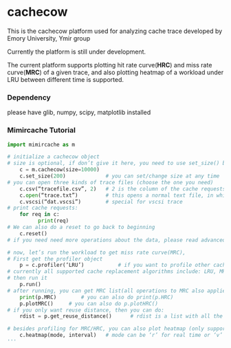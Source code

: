 # cachecow

This is the cachecow platform used for analyzing cache trace developed by Emory University, Ymir group 

Currently the platform is still under development. 

The current platform supports plotting hit rate curve(**HRC**) and miss rate curve(**MRC**) of a given trace, 
and also plotting heatmap of a workload under LRU between different time is supported. 

### Dependency
please have glib, numpy, scipy, matplotlib installed


### Mimircache Tutorial 
```python
import mimircache as m

# initialize a cachecow object 
# size is optional, if don’t give it here, you need to use set_size() before running your workload 
    c = m.cachecow(size=10000)	
    c.set_size(200)		        # you can set/change size at any time 
# you can open three kinds of trace files (choose the one you need)  
    c.csv(“tracefile.csv”, 2)	# 2 is the column of the cache requests (column begins from 0) 
    c.open(“trace.txt”)		    # this opens a normal text file, in which each line is a request
    c.vscsi(“dat.vscsi”) 		# special for vscsi trace 
# print cache requests: 
    for req in c: 
          print(req) 
# We can also do a reset to go back to beginning 
    c.reset() 
# if you need need more operations about the data, please read advanced usage 

# now, let’s run the workload to get miss rate curve(MRC), 
# First get the profiler object 
    p = c.profiler(‘LRU’)			# if you want to profile other cache replacement algorithms, also specify bin_size, which represents the sample interval
# currently all supported cache replacement algorithms include: LRU, MRU, Random(RR), SLRU, S4LRU, clock, ARC, FIFO, LFU with Random(LFU_RR), LFU with MRU(LFU_MRU), LFU with LRU(LFU_LRU) 
# then run it 
    p.run()
# after running, you can get MRC list(all operations to MRC also applies for HRC), or you can directly plot it  
    print(p.MRC)		# you can also do print(p.HRC)
    p.plotMRC()		# you can also do p.plotHRC()
# if you only want reuse distance, then you can do: 
    rdist = p.get_reuse_distance()		# rdist is a list with all the reuse distances 

# besides profiling for MRC/HRC, you can also plot heatmap (only support LRU and vscsi data now): 
    c.heatmap(mode, interval)	# mode can be ‘r’ for real time or ‘v’ for virtual time, interval for how long the time interval should be, after calling this function. Besides, you can also specify num_of_process, recommends set this value to the same of cores in the running server, figname for the location and name for the created plot. After calling this function, a new plot will be created at current directory 
'''
